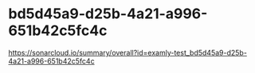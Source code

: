 # bd5d45a9-d25b-4a21-a996-651b42c5fc4c
https://sonarcloud.io/summary/overall?id=examly-test_bd5d45a9-d25b-4a21-a996-651b42c5fc4c
